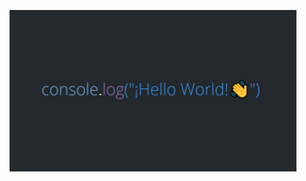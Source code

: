 

<p align='left'>
    <img src='https://github.com/gabrielweht/gabrielweht/blob/main/imgageRead.jpg' </img>
</p>